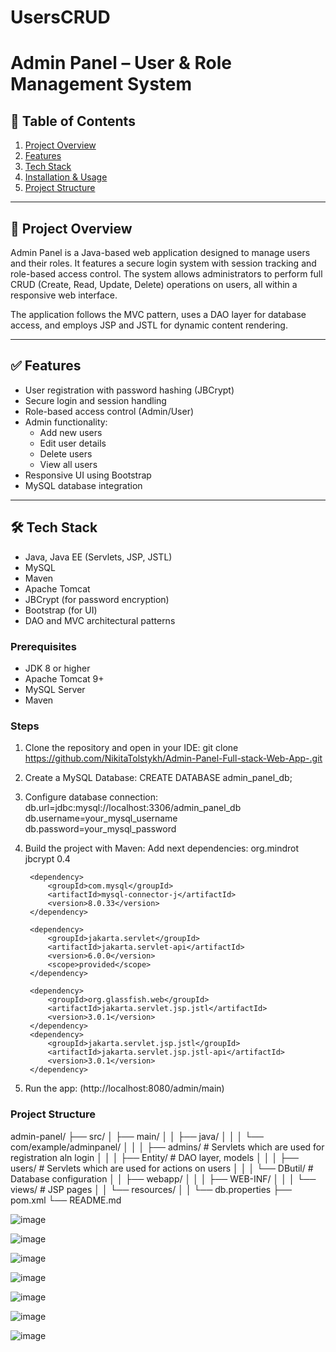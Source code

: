 
# UsersCRUD
# Admin Panel – User & Role Management System

## 📑 Table of Contents
1. [Project Overview](#project-overview)  
2. [Features](#features)  
3. [Tech Stack](#tech-stack)  
4. [Installation & Usage](#installation--usage)  
5. [Project Structure](#project-structure)

---

## 📌 Project Overview

Admin Panel is a Java-based web application designed to manage users and their roles. It features a secure login system with session tracking and role-based access control. The system allows administrators to perform full CRUD (Create, Read, Update, Delete) operations on users, all within a responsive web interface.

The application follows the MVC pattern, uses a DAO layer for database access, and employs JSP and JSTL for dynamic content rendering.

---

## ✅ Features

- User registration with password hashing (JBCrypt)
- Secure login and session handling
- Role-based access control (Admin/User)
- Admin functionality:
  - Add new users
  - Edit user details
  - Delete users
  - View all users
- Responsive UI using Bootstrap
- MySQL database integration

---

## 🛠 Tech Stack

- Java, Java EE (Servlets, JSP, JSTL)
- MySQL
- Maven
- Apache Tomcat
- JBCrypt (for password encryption)
- Bootstrap (for UI)
- DAO and MVC architectural patterns

### Prerequisites

- JDK 8 or higher
- Apache Tomcat 9+
- MySQL Server
- Maven

### Steps

1. Clone the repository and open in your IDE:
   git clone https://github.com/NikitaTolstykh/Admin-Panel-Full-stack-Web-App-.git
   
2. Create a MySQL Database:
   CREATE DATABASE admin_panel_db;
   
3. Configure database connection:
   db.url=jdbc:mysql://localhost:3306/admin_panel_db
   db.username=your_mysql_username
   db.password=your_mysql_password

4. Build the project with Maven:
   Add next dependencies:
    <dependencies>
        <dependency>
            <groupId>org.mindrot</groupId>
            <artifactId>jbcrypt</artifactId>
            <version>0.4</version>
        </dependency>

        <dependency>
            <groupId>com.mysql</groupId>
            <artifactId>mysql-connector-j</artifactId>
            <version>8.0.33</version>
        </dependency>

        <dependency>
            <groupId>jakarta.servlet</groupId>
            <artifactId>jakarta.servlet-api</artifactId>
            <version>6.0.0</version>
            <scope>provided</scope>
        </dependency>

        <dependency>
            <groupId>org.glassfish.web</groupId>
            <artifactId>jakarta.servlet.jsp.jstl</artifactId>
            <version>3.0.1</version>
        </dependency>
        <dependency>
            <groupId>jakarta.servlet.jsp.jstl</groupId>
            <artifactId>jakarta.servlet.jsp.jstl-api</artifactId>
            <version>3.0.1</version>
        </dependency>

    </dependencies>
    
5. Run the app:
   (http://localhost:8080/admin/main)

### Project Structure
 
  admin-panel/
├── src/
│   ├── main/
│   │   ├── java/
│   │   │   └── com/example/adminpanel/
│   │   │       ├── admins/       # Servlets which are used for registration aln login
│   │   │       ├── Entity/              # DAO layer, models
│   │   │       ├── users/            # Servlets which are used for actions on users
│   │   │       └── DButil/             # Database configuration
│   │   ├── webapp/
│   │   │   ├── WEB-INF/
│   │   │   └── views/                # JSP pages
│   │   └── resources/
│   │       └── db.properties
├── pom.xml
└── README.md


![image](https://github.com/user-attachments/assets/7e2c88c0-51ed-456a-b378-c57cc5ed6aa1)

![image](https://github.com/user-attachments/assets/061cbfc5-548c-4b88-94aa-be60b595dd93)

![image](https://github.com/user-attachments/assets/a66d2222-af6f-40d1-aa31-723213ca4e56)

![image](https://github.com/user-attachments/assets/18d3cc3a-d2bd-4e69-bdf2-81c95a97353d)

![image](https://github.com/user-attachments/assets/af1bf6a4-bc1b-4572-b8c3-9fd379369ae8)

![image](https://github.com/user-attachments/assets/d3dc376f-f11a-4d65-99e3-dacf170a4aff)

![image](https://github.com/user-attachments/assets/fa7e99d3-a855-4278-846f-bc4a12e9804b)
